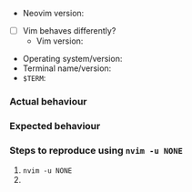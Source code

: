 - Neovim version:
- [ ] Vim behaves differently?
    - Vim version:
- Operating system/version:
- Terminal name/version:
- `$TERM`:

### Actual behaviour

### Expected behaviour

### Steps to reproduce using `nvim -u NONE`

1. `nvim -u NONE`
2. 
